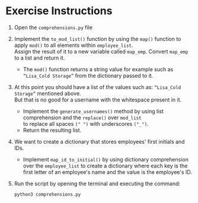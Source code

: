 # Exercise Instructions

1. Open the `comprehensions.py` file

2. Implement the `to_mod_list()` function by using the `map()` function to apply `mod()`
   to all elements within `employee_list`.  
    Assign the result of it to a new variable called `map_emp`. Convert `map_emp` to a list and return it.
   - The `mod()` function returns a string value for example such as `“Lisa_Cold Storage”` from the dictionary passed to it.

3. At this point you should have a list of the values such as: `“Lisa_Cold Storage”` mentioned above.  
But that is no good for a username with the whitespace present in it.  
    - Implement the `generate_usernames()` method by using list comprehension and the `replace()` over `mod_list`  
  to replace all spaces `(" ")` with underscores `("_")`.
    - Return the resulting list.

4. We want to create a dictionary that stores employees' first initials and IDs.
    - Implement `map_id_to_initial()` by using dictionary
comprehension over the `employee_list` to create a dictionary
where each key is the
first letter of an employee's name and the value is the employee's ID.

5. Run the script by opening the terminal and executing the command:

    ```python
    python3 comprehensions.py
    ```
